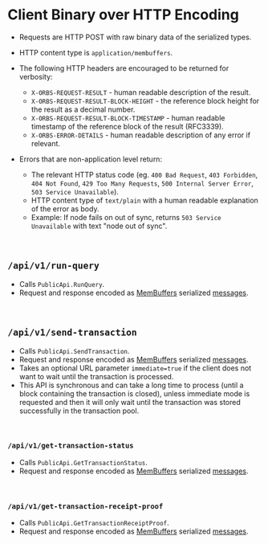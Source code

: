 # Client Binary over HTTP Encoding

* Requests are HTTP POST with raw binary data of the serialized types.
* HTTP content type is `application/membuffers`.

* The following HTTP headers are encouraged to be returned for verbosity:
  * `X-ORBS-REQUEST-RESULT` - human readable description of the result.
  * `X-ORBS-REQUEST-RESULT-BLOCK-HEIGHT` - the reference block height for the result as a decimal number.
  * `X-ORBS-REQUEST-RESULT-BLOCK-TIMESTAMP` - human readable timestamp of the reference block of the result (RFC3339). 
  * `X-ORBS-ERROR-DETAILS` - human readable description of any error if relevant.

* Errors that are non-application level return: 
  * The relevant HTTP status code (eg. `400 Bad Request`, `403 Forbidden`, `404 Not Found`, `429 Too Many Requests`, `500 Internal Server Error`, `503 Service Unavailable`).
  * HTTP content type of `text/plain` with a human readable explanation of the error as body. 
  * Example: If node fails on out of sync, returns `503 Service Unavailable` with text "node out of sync".
  
&nbsp;
## `/api/v1/run-query`

* Calls `PublicApi.RunQuery`.
* Request and response encoded as [MemBuffers](../serialization-format.md) serialized [messages](../../interfaces/protocol/client/requests.proto).

&nbsp;
## `/api/v1/send-transaction`

* Calls `PublicApi.SendTransaction`.
* Request and response encoded as [MemBuffers](../serialization-format.md) serialized [messages](../../interfaces/protocol/client/requests.proto).
* Takes an optional URL parameter `immediate=true` if the client does not want to wait until the transaction is processed.
* This API is synchronous and can take a long time to process (until a block containing the transaction is closed), unless immediate mode is requested and then it will only wait until the transaction was stored successfully in the transaction pool.

&nbsp;
### `/api/v1/get-transaction-status`

* Calls `PublicApi.GetTransactionStatus`.
* Request and response encoded as [MemBuffers](../serialization-format.md) serialized [messages](../../interfaces/protocol/client/requests.proto).

&nbsp;
### `/api/v1/get-transaction-receipt-proof`

* Calls `PublicApi.GetTransactionReceiptProof`.
* Request and response encoded as [MemBuffers](../serialization-format.md) serialized [messages](../../interfaces/protocol/client/requests.proto).
